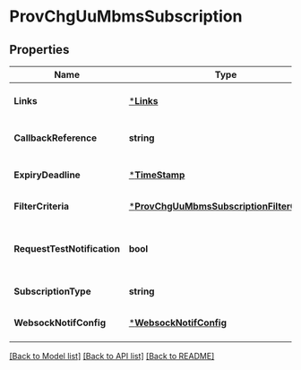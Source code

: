 # ProvChgUuMbmsSubscription

## Properties
Name | Type | Description | Notes
------------ | ------------- | ------------- | -------------
**Links** | [***Links**](links.md) |  | [optional] [default to null]
**CallbackReference** | **string** | URI exposed by the client on which to receive notifications via HTTP. See note. | [optional] [default to null]
**ExpiryDeadline** | [***TimeStamp**](TimeStamp.md) |  | [optional] [default to null]
**FilterCriteria** | [***ProvChgUuMbmsSubscriptionFilterCriteria**](ProvChgUuMbmsSubscription.filterCriteria.md) |  | [default to null]
**RequestTestNotification** | **bool** | Shall be set to TRUE by the service consumer to request a test notification via HTTP on the callbackReference URI, as described in ETSI GS MEC 009 [i.1], clause 6.12a. Default: FALSE. | [optional] [default to null]
**SubscriptionType** | **string** | Shall be set to \&quot;ProvChgUuMbmsSubscription\&quot;. | [default to null]
**WebsockNotifConfig** | [***WebsockNotifConfig**](WebsockNotifConfig.md) |  | [optional] [default to null]

[[Back to Model list]](../README.md#documentation-for-models) [[Back to API list]](../README.md#documentation-for-api-endpoints) [[Back to README]](../README.md)


